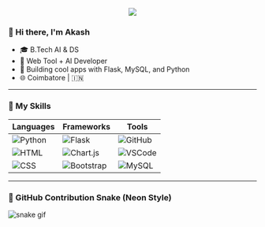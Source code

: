 <p align="center">
  <img src="https://capsule-render.vercel.app/api?type=waving&color=blue&height=160&section=header&text=Akash's%20GitHub%20Hub&fontSize=30&fontColor=ffffff"/>
</p>

### 👋 Hi there, I'm Akash  
- 🎓 B.Tech AI & DS  
- 🧠 Web Tool + AI Developer  
- 🔧 Building cool apps with Flask, MySQL, and Python  
- 🌐 Coimbatore | 🇮🇳  

---

### 🧠 My Skills

| Languages | Frameworks | Tools |
|-----------|------------|-------|
| ![Python](https://img.shields.io/badge/Python-yellow?style=for-the-badge&logo=python&logoColor=blue) | ![Flask](https://img.shields.io/badge/Flask-black?style=for-the-badge&logo=flask) | ![GitHub](https://img.shields.io/badge/GitHub-181717?style=for-the-badge&logo=github) |
| ![HTML](https://img.shields.io/badge/HTML-E34F26?style=for-the-badge&logo=html5) | ![Chart.js](https://img.shields.io/badge/Chart.js-FF6384?style=for-the-badge&logo=chartdotjs) | ![VSCode](https://img.shields.io/badge/VSCode-007ACC?style=for-the-badge&logo=visual-studio-code) |
| ![CSS](https://img.shields.io/badge/CSS-1572B6?style=for-the-badge&logo=css3) | ![Bootstrap](https://img.shields.io/badge/Bootstrap-purple?style=for-the-badge&logo=bootstrap) | ![MySQL](https://img.shields.io/badge/MySQL-005C84?style=for-the-badge&logo=mysql) |

---
### 🐍 GitHub Contribution Snake (Neon Style)

![snake gif](https://github.com/akash7i/akash7i/blob/output/github-contribution-grid-snake.svg)
